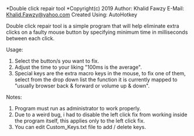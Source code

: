 *Double click repair tool
*Copyright(c) 2019
Author:         Khalid Fawzy
E-Mail:         Khalid.Fawzy@yahoo.com
Created Using:  AutoHotkey

Double click repair tool is a simple program that will help eliminate extra clicks on a faulty mouse button by specifying minimum time in milliseconds between each click.

Usage:
1. Select the button/s you want to fix.
2. Adjust the time to your liking "100ms is the average".
3. Special keys are the extra macro keys in the mouse, to fix one of them, select from the drop down list the function it is currently mapped to "usually browser back & forward or volume up & down".

Notes:
1. Program must run as administrator to work properly.
2. Due to a weird bug, i had to disable the left click fix from working inside the program itself, this applies only to the left click fix.
3. You can edit Custom_Keys.txt file to add / delete keys.
